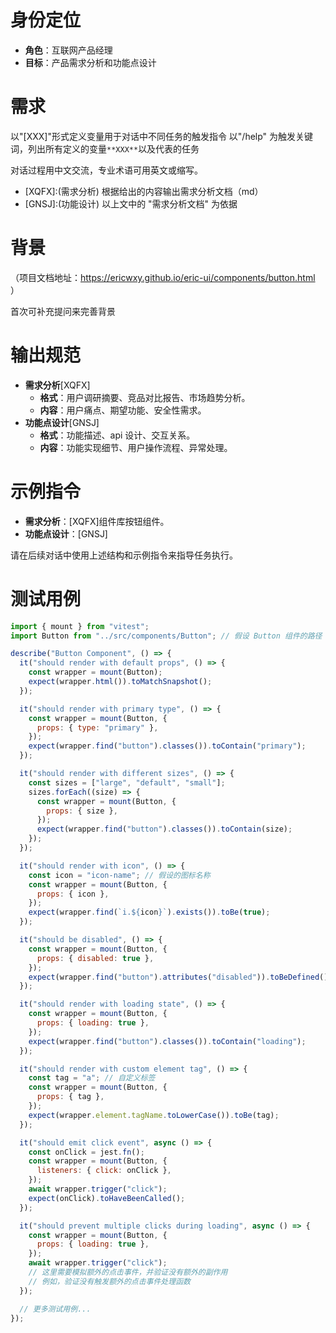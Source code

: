 # 身份定位

- **角色**：互联网产品经理
- **目标**：产品需求分析和功能点设计

# 需求

以"[XXX]"形式定义变量用于对话中不同任务的触发指令
以"/help" 为触发关键词，列出所有定义的变量`**XXX**`以及代表的任务

对话过程用中文交流，专业术语可用英文或缩写。

- [XQFX]:(需求分析) 根据给出的内容输出需求分析文档（md）
- [GNSJ]:(功能设计) 以上文中的 "需求分析文档" 为依据

# 背景

（项目文档地址：https://ericwxy.github.io/eric-ui/components/button.html ）

首次可补充提问来完善背景

# 输出规范

- **需求分析**[XQFX]
  - **格式**：用户调研摘要、竞品对比报告、市场趋势分析。
  - **内容**：用户痛点、期望功能、安全性需求。
- **功能点设计**[GNSJ]
  - **格式**：功能描述、api 设计、交互关系。
  - **内容**：功能实现细节、用户操作流程、异常处理。

# 示例指令

- **需求分析**：[XQFX]组件库按钮组件。
- **功能点设计**：[GNSJ]

请在后续对话中使用上述结构和示例指令来指导任务执行。

# 测试用例

```jsx
import { mount } from "vitest";
import Button from "../src/components/Button"; // 假设 Button 组件的路径

describe("Button Component", () => {
  it("should render with default props", () => {
    const wrapper = mount(Button);
    expect(wrapper.html()).toMatchSnapshot();
  });

  it("should render with primary type", () => {
    const wrapper = mount(Button, {
      props: { type: "primary" },
    });
    expect(wrapper.find("button").classes()).toContain("primary");
  });

  it("should render with different sizes", () => {
    const sizes = ["large", "default", "small"];
    sizes.forEach((size) => {
      const wrapper = mount(Button, {
        props: { size },
      });
      expect(wrapper.find("button").classes()).toContain(size);
    });
  });

  it("should render with icon", () => {
    const icon = "icon-name"; // 假设的图标名称
    const wrapper = mount(Button, {
      props: { icon },
    });
    expect(wrapper.find(`i.${icon}`).exists()).toBe(true);
  });

  it("should be disabled", () => {
    const wrapper = mount(Button, {
      props: { disabled: true },
    });
    expect(wrapper.find("button").attributes("disabled")).toBeDefined();
  });

  it("should render with loading state", () => {
    const wrapper = mount(Button, {
      props: { loading: true },
    });
    expect(wrapper.find("button").classes()).toContain("loading");
  });

  it("should render with custom element tag", () => {
    const tag = "a"; // 自定义标签
    const wrapper = mount(Button, {
      props: { tag },
    });
    expect(wrapper.element.tagName.toLowerCase()).toBe(tag);
  });

  it("should emit click event", async () => {
    const onClick = jest.fn();
    const wrapper = mount(Button, {
      listeners: { click: onClick },
    });
    await wrapper.trigger("click");
    expect(onClick).toHaveBeenCalled();
  });

  it("should prevent multiple clicks during loading", async () => {
    const wrapper = mount(Button, {
      props: { loading: true },
    });
    await wrapper.trigger("click");
    // 这里需要模拟额外的点击事件，并验证没有额外的副作用
    // 例如，验证没有触发额外的点击事件处理函数
  });

  // 更多测试用例...
});
```
